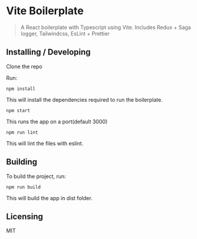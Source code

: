 # Vite Boilerplate

> A React boilerplate with Typescript using Vite. Includes Redux + Saga logger, Tailwindcss, EsLint + Prettier

## Installing / Developing

Clone the repo

Run:

```shell
npm install
```

This will install the dependencies required to run the boilerplate.

```shell
npm start
```

This runs the app on a port(default 3000)

```shell
npm run lint
```

This will lint the files with eslint.

## Building

To build the project, run:

```shell
npm run build
```

This will build the app in dist folder.

## Licensing

MIT
